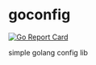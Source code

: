 # goconfig
[![Go Report Card](https://goreportcard.com/badge/github.com/pdedkov/goconfig)](https://goreportcard.com/report/github.com/pdedkov/goconfig)

simple golang config lib
